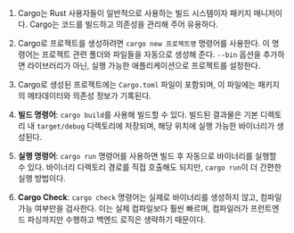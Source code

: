 1. Cargo는 Rust 사용자들이 일반적으로 사용하는 빌드 시스템이자 패키지 매니저이다. Cargo는 코드를 빌드하고 의존성을 관리해 주어 유용하다.

2. Cargo로 프로젝트를 생성하려면 `cargo new 프로젝트명` 명령어를 사용한다. 이 명령어는 프로젝트 관련 폴더와 파일들을 자동으로 생성해 준다. `--bin` 옵션을 추가하면 라이브러리가 아닌, 실행 가능한 애플리케이션으로 프로젝트를 설정한다.

3. Cargo로 생성된 프로젝트에는 `Cargo.toml` 파일이 포함되며, 이 파일에는 패키지의 메타데이터와 의존성 정보가 기록된다.

4. **빌드 명령어**: `cargo build`를 사용해 빌드할 수 있다. 빌드된 결과물은 기본 디렉토리 내 `target/debug` 디렉토리에 저장되며, 해당 위치에 실행 가능한 바이너리가 생성된다.

5. **실행 명령어**: `cargo run` 명령어를 사용하면 빌드 후 자동으로 바이너리를 실행할 수 있다. 바이너리 디렉토리 경로를 직접 호출해도 되지만, `cargo run`이 더 간편한 실행 방법이다.

6. **Cargo Check**: `cargo check` 명령어는 실제로 바이너리를 생성하지 않고, 컴파일 가능 여부만을 검사한다. 이는 실제 컴파일보다 훨씬 빠르며, 컴파일러가 프런트엔드 파싱까지만 수행하고 백엔드 로직은 생략하기 때문이다.

